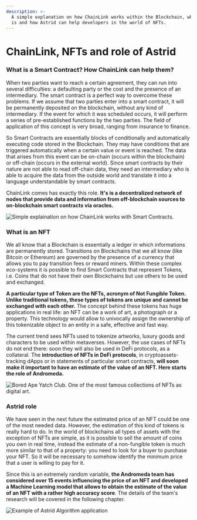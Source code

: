 ```yaml
---
description: >-
  A simple explanation on how ChainLink works within the Blockchain, what an NFT
  is and how Astrid can help developers in the world of NFTs.
---
```


# ChainLink, NFTs and role of Astrid

### What is a Smart Contract? How ChainLink can help them?

When two parties want to reach a certain agreement, they can run into several difficulties: a defaulting party or the cost and the presence of an intermediary. The smart contract is a perfect way to overcome these problems. If we assume that two parties enter into a smart contract, it will be permanently deposited on the blockchain, without any kind of intermediary. If the event for which it was scheduled occurs, it will perform a series of pre-established functions by the two parties. The field of application of this concept is very broad, ranging from insurance to finance.

So Smart Contracts are essentially blocks of conditionally and automatically executing code stored in the Blockchain. They may have conditions that are triggered automatically when a certain value or event is reached. The data that arises from this event can be on-chain (occurs within the blockchain) or off-chain (occurs in the external world). Since smart contracts by their nature are not able to read off-chain data, they need an intermediary who is able to acquire the data from the outside world and translate it into a language understandable by smart contracts.

ChainLink comes has exactly this role. **It's is a decentralized network of nodes that provide data and information from off-blockchain sources to on-blockchain smart contracts via oracles.**

![Simple explaination on how ChainLink works with Smart Contracts.](https://raw.githubusercontent.com/giaccomgl/giaccomgl.github.io/main/Graphics/SmartContractHowIt.png)

### What is an NFT

We all know that a Blockchain is essentially a ledger in which informations are permanently stored. Transitions on Blockchains that we all know (like Bitcoin or Ethereum) are governed by the presence of a currency that allows you to pay transition fees or reward miners. Within these complex eco-systems it is possible to find Smart Contracts that represent Tokens, i.e. Coins that do not have their own Blockchains but use others to be used and exchanged.

**A particular type of Token are the NFTs, acronym of Not Fungible Token. Unlike traditional tokens, these types of tokens are unique and cannot be exchanged with each other.**                   The concept behind these tokens has huge applications in real life: an NFT can be a work of art, a photograph or a property. This technology would allow to univocally assign the ownership of this tokenizable object to an entity in a safe, effective and fast way.&#x20;

The current trend sees NFTs used to tokenize artworks, luxury goods and characters to be used within metaverses. However, the use cases of NFTs do not end there: soon they will also be used in DeFi protocols, as a collateral. The **introduction of NFTs in DeFi protocols**, in cryptoassets-tracking dApps or in statements of particular smart contracts, **will soon make it important to have an estimate of the value of an NFT. Here starts the role of Andromeda.**

![Bored Ape Yatch Club. One of the most famous collections of NFTs as digital art.](https://imgstatic.soldoutservice.com/jrTeXDyt/2caea79e362/s2000/collage-bored-ape.jpg)

### Astrid role

We have seen in the next future the estimated price of an NFT could be one of the most needed data. However, the estimation of this kind of tokens is really hard to do. In the world of blockchains all types of assets with the exception of NFTs are simple, as it is possible to sell the amount of coins you own in real time, instead the estimate of a non-fungible token is much more similar to that of a property: you need to look for a buyer to purchase your NFT. So it will be necessary to somehow identify the minimum price that a user is willing to pay for it.

Since this is an extremely random variable, **the Andromeda team has considered over 15 events influencing the price of an NFT and developed a Machine Learning model that allows to obtain the estimate of the value of an NFT with a rather high accuracy score**. The details of the team's research will be covered in the following chapter.

![Example of Astrid Algorithm application](https://raw.githubusercontent.com/giaccomgl/giaccomgl.github.io/main/Graphics/AstridHowIt.png)
